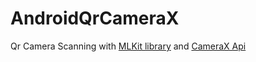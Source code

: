 # AndroidQrCameraX
Qr Camera Scanning with [MLKit library](https://firebase.google.com/docs/ml-kit) and [CameraX Api](https://developer.android.com/training/camerax)
